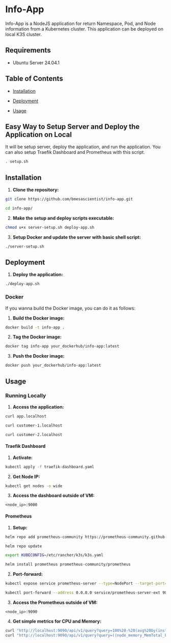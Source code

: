 # Info-App

Info-App is a NodeJS application for return Namespace, Pod, and Node information from a Kubernetes cluster. This application can be deployed on local K3S cluster.

## Requirements

- Ubuntu Server 24.04.1

## Table of Contents

- [Installation](#installation)

- [Deployment](#deployment)

- [Usage](#usage)

## Easy Way to Setup Server and Deploy the Application on Local

It will be setup server, deploy the application, and run the application. You can also setup Traefik Dashboard and Prometheus with this script.

```bash
. setup.sh
```

## Installation

1. **Clone the repository:**

```bash
git clone https://github.com/bmesascientist/info-app.git

cd info-app/
```

2. **Make the setup and deploy scripts executable:**

```bash
chmod u+x server-setup.sh deploy-app.sh
```

3. **Setup Docker and update the server with basic shell script:**

```bash
./server-setup.sh
```

## Deployment

1. **Deploy the application:**

```bash
./deploy-app.sh
```

### Docker

If you wanna build the Docker image, you can do it as follows:

1. **Build the Docker image:**

```bash
docker build -t info-app .
```

2. **Tag the Docker image:**

```bash
docker tag info-app your_dockerhub/info-app:latest
```

3. **Push the Docker image:**

```bash
docker push your_dockerhub/info-app:latest
```

## Usage

### Running Locally

1. **Access the application:**

```bash
curl app.localhost
```

```bash
curl customer-1.localhost
```

```bash
curl customer-2.localhost
```

#### Traefik Dashboard

1. **Activate:**

```bash
kubectl apply -f traefik-dashboard.yaml
```

2. **Get Node IP:**

```bash
kubectl get nodes -o wide
```

3. **Access the dashboard outside of VM:**

```text
<node_ip>:9000
```

#### Prometheus

1. **Setup:**

```bash
helm repo add prometheus-community https://prometheus-community.github.io/helm-charts
```

```bash
helm repo update
```

```bash
export KUBECONFIG=/etc/rancher/k3s/k3s.yaml
```

```bash
helm install prometheus prometheus-community/prometheus
```

2. **Port-forward:**

```bash
kubectl expose service prometheus-server --type=NodePort --target-port=9090 --name=prometheus-server-ext
```

```bash
kubectl port-forward --address 0.0.0.0 service/prometheus-server-ext 9090:80
```

3. **Access the Prometheus outside of VM:**

```text
<node_ip>:9090
```

4. **Get simple metrics for CPU and Memory:**

```bash
curl "http://localhost:9090/api/v1/query?query=100%20-%20(avg%20by(instance)%20(irate(node_cpu_seconds_total%7Bmode%3D%22idle%22%7D%5B5m%5D))%20*%20100)" | jq .
curl "http://localhost:9090/api/v1/query?query=((node_memory_MemTotal_bytes%20-%20node_memory_Available_bytes)%20/%20node_memory_MemTotal_bytes)%20*%20100" | jq .
```

